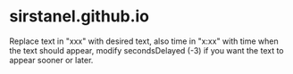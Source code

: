 # sirstanel.github.io
Replace text in "xxx" with desired text, also time in "x:xx" with time when the text should appear, modify secondsDelayed (-3) if you want the text to appear sooner or later.
